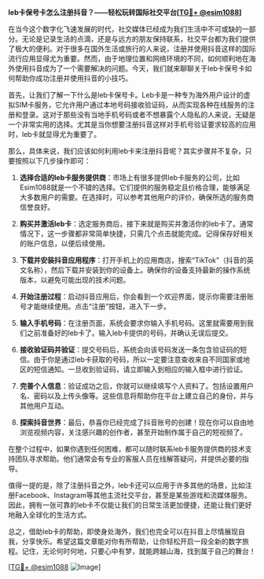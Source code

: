 **leb卡保号卡怎么注册抖音？——轻松玩转国际社交平台[[TG💪+ @esim1088](https://t.me/s/esim1088)]**

在当今这个数字化飞速发展的时代，社交媒体已经成为我们生活中不可或缺的一部分。无论是记录生活的点滴，还是与远方的朋友保持联系，社交平台都为我们提供了极大的便利。对于很多在国外生活或旅行的人来说，注册并使用抖音这样的国际流行应用显得尤为重要。然而，由于地理位置和网络环境的不同，如何顺利地在海外使用抖音成为了一个需要解决的问题。今天，我们就来聊聊关于leb卡保号卡如何帮助你成功注册并使用抖音的小技巧。

首先，让我们了解一下什么是leb卡保号卡。Leb卡是一种专为海外用户设计的虚拟SIM卡服务，它允许用户通过本地号码接收验证码，从而实现各种在线服务的注册和登录。这对于那些没有当地手机号码或者不想暴露个人隐私的人来说，无疑是一个非常实用的选择。尤其是当你想要注册抖音这样对手机号验证要求较高的应用时，leb卡就显得尤为重要了。

那么，具体来说，我们应该如何利用leb卡来注册抖音呢？其实步骤并不复杂，只要按照以下几步操作即可：

1. **选择合适的leb卡服务提供商**：市场上有很多提供leb卡服务的公司，比如Esim1088就是一个不错的选择。它们提供的服务稳定且价格合理，能够满足大多数用户的需要。在选择时，可以参考其他用户的评价，确保所选的服务商信誉良好。

2. **购买并激活leb卡**：选定服务商后，接下来就是购买并激活你的leb卡了。通常情况下，这一步骤都非常简单快捷，只需几个点击就能完成。记得保存好相关的账户信息，以便后续使用。

3. **下载并安装抖音应用程序**：打开手机上的应用商店，搜索“TikTok”（抖音的英文名称），然后下载并安装到你的设备上。确保你的设备支持最新的操作系统版本，以避免可能出现的技术问题。

4. **开始注册过程**：启动抖音应用后，你会看到一个欢迎界面，提示你需要注册账号才能继续使用。点击“注册”按钮，进入下一步。

5. **输入手机号码**：在注册页面，系统会要求你输入手机号码。这里就需要用到我们之前准备好的leb卡了。输入leb卡提供的号码，并确认无误后提交。

6. **接收验证码并验证**：提交号码后，系统会向该号码发送一条包含验证码的短信。由于你是通过leb卡获取的号码，所以一定要注意查收来自不同国家或地区的短信通知。一旦收到验证码，请立即输入到相应的输入框中进行验证。

7. **完善个人信息**：验证成功之后，你就可以继续填写个人资料了。包括设置用户名、密码以及上传头像等。这些信息将帮助你在平台上建立自己的身份，并与其他用户互动。

8. **探索抖音世界**：最后，恭喜你已经完成了抖音账号的创建！现在你可以自由地浏览视频内容，关注感兴趣的创作者，甚至开始制作属于自己的短视频了。

在整个过程中，如果你遇到任何困难，都可以随时联系leb卡服务提供商的技术支持团队寻求帮助。他们通常会有专业的客服人员在线解答疑问，并提供必要的指导。

值得一提的是，除了注册抖音之外，leb卡还可以应用于许多其他的场景，比如注册Facebook、Instagram等其他主流社交平台，甚至是某些游戏和流媒体服务。因此，拥有一张可靠的leb卡不仅能让我们的日常生活更加便捷，还能让我们更好地融入全球化的生活方式。

总之，借助leb卡的帮助，即使身处海外，我们也完全可以在抖音上尽情展现自我，分享快乐。希望这篇文章能对你有所帮助，让你轻松开启一段全新的数字旅程。记住，无论何时何地，只要心中有梦，就能跨越山海，找到属于自己的舞台！

[[TG💪+ @esim1088](https://t.me/s/esim1088) ![Image](https://i.postimg.cc/4NQfJmqS/Snipaste-2025-05-13-00-14-12.png)]